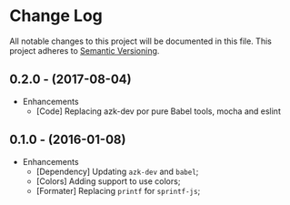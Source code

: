 # Change Log

All notable changes to this project will be documented in this file.
This project adheres to [Semantic Versioning](http://semver.org/).

## 0.2.0 - (2017-08-04)

* Enhancements
  * [Code] Replacing azk-dev por pure Babel tools, mocha and eslint

## 0.1.0 - (2016-01-08)

* Enhancements
  * [Dependency] Updating `azk-dev` and `babel`;
  * [Colors] Adding support to use colors;
  * [Formater] Replacing `printf` for `sprintf-js`;
